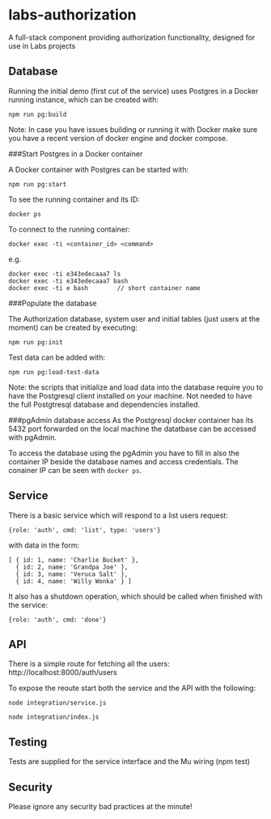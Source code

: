 # labs-authorization

A full-stack component providing authorization functionality, designed for use in Labs projects

## Database

Running the initial demo (first cut of the service) uses Postgres in a Docker running instance, which can be created with:

```
npm run pg:build
```

Note: In case you have issues building or running it with Docker make sure you have a recent version of docker engine and docker compose.

###Start Postgres in a Docker container

A Docker container with Postgres can be started with:
```
npm run pg:start
```

To see the running container and its ID:
```
docker ps
```

To connect to the running container:
```
docker exec -ti <container_id> <command>
```
e.g.
```
docker exec -ti e343edecaaa7 ls
docker exec -ti e343edecaaa7 bash
docker exec -ti e bash        // short container name
```

###Populate the database

The Authorization database, system user and initial tables (just users at the moment)
can be created by executing:

```
npm run pg:init
```

Test data can be added with:
```
npm run pg:load-test-data
```

Note: the scripts that initialize and load data into the database require you to have the Postgresql client installed on your machine.
Not needed to have the full Postgtresql database and dependencies installed.

###pgAdmin database access
As the Postgresql docker container has its 5432 port forwarded on the local machine the datatbase can be accessed with pgAdmin.

To access the database using the pgAdmin you have to fill in also the container IP beside the database names and access credentials. The conainer IP can be seen with `docker ps`.


## Service

There is a basic service which will respond to a list users request:

    {role: 'auth', cmd: 'list', type: 'users'}

with data in the form:

    [ { id: 1, name: 'Charlie Bucket' },
      { id: 2, name: 'Grandpa Joe' },
      { id: 3, name: 'Veruca Salt' },
      { id: 4, name: 'Willy Wonka' } ]

It also has a shutdown operation, which should be called when finished with the
service:

    {role: 'auth', cmd: 'done'}

## API

There is a simple route for fetching all the users: http://localhost:8000/auth/users

To expose the reoute start both the service and the API with the following:

    node integration/service.js

    node integration/index.js

## Testing

Tests are supplied for the service interface and the Mu wiring (npm test)

## Security

Please ignore any security bad practices at the minute!
